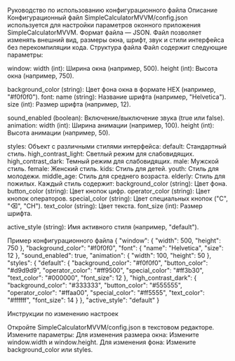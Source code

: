 Руководство по использованию конфигурационного файла
Описание
Конфигурационный файл SimpleCalculatorMVVM/config.json используется для настройки параметров оконного приложения SimpleCalculatorMVVM. Формат файла — JSON. Файл позволяет изменять внешний вид, размеры окна, шрифт, звук и стили интерфейса без перекомпиляции кода.
Структура файла
Файл содержит следующие параметры:

window:
width (int): Ширина окна (например, 500).
height (int): Высота окна (например, 750).


background_color (string): Цвет фона окна в формате HEX (например, "#f0f0f0").
font:
name (string): Название шрифта (например, "Helvetica").
size (int): Размер шрифта (например, 12).


sound_enabled (boolean): Включение/выключение звука (true или false).
animation:
width (int): Ширина анимации (например, 100).
height (int): Высота анимации (например, 50).


styles: Объект с различными стилями интерфейса:
default: Стандартный стиль.
high_contrast_light: Светлый режим для слабовидящих.
high_contrast_dark: Темный режим для слабовидящих.
male: Мужской стиль.
female: Женский стиль.
kids: Стиль для детей.
youth: Стиль для молодежи.
middle_age: Стиль для среднего возраста.
elderly: Стиль для пожилых.
Каждый стиль содержит:
background_color (string): Цвет фона.
button_color (string): Цвет кнопок цифр.
operator_color (string): Цвет кнопок операторов.
special_color (string): Цвет специальных кнопок ("C", "⌫", "CH").
text_color (string): Цвет текста.
font_size (int): Размер шрифта.




active_style (string): Имя активного стиля (например, "default").

Пример конфигурационного файла
{
  "window": {
    "width": 500,
    "height": 750
  },
  "background_color": "#f0f0f0",
  "font": {
    "name": "Helvetica",
    "size": 12
  },
  "sound_enabled": true,
  "animation": {
    "width": 100,
    "height": 50
  },
  "styles": {
    "default": {
      "background_color": "#f0f0f0",
      "button_color": "#d9d9d9",
      "operator_color": "#ff9500",
      "special_color": "#ff3b30",
      "text_color": "#000000",
      "font_size": 12
    },
    "high_contrast_dark": {
      "background_color": "#333333",
      "button_color": "#555555",
      "operator_color": "#ffaa00",
      "special_color": "#ff5555",
      "text_color": "#ffffff",
      "font_size": 14
    }
  },
  "active_style": "default"
}

Инструкции по изменению настроек

Откройте SimpleCalculatorMVVM/config.json в текстовом редакторе.
Измените параметры:
Для изменения размера окна: Измените window.width и window.height.
Для изменения фона: Измените background_color или styles.<style>.background_color.
Для смены стиля: Измените active_style на имя стиля (например, "high_contrast_dark").
Для отключения звука: Установите sound_enabled в false.
Для изменения анимации: Измените animation.width и animation.height.


Сохраните файл.
Перезапустите приложение:python3 SimpleCalculatorMVVM/view.py



Обработка ошибок

Если config.json не найден, приложение использует настройки по умолчанию и показывает предупреждение.
Если формат JSON неверный, выводится сообщение об ошибке, и используются настройки по умолчанию.
Если отсутствуют обязательные ключи, приложение переключается на конфигурацию по умолчанию.
Ошибки записываются в SimpleCalculatorMVVM/calculator.log.

Эффекты изменений

Размер окна: Изменение window.width/height меняет размер окна.
Цвет фона: Изменение background_color или styles.<style>.background_color меняет фон окна и элементов.
Шрифт: Изменение font.name/styles.<style>.font_size меняет шрифт кнопок и текста.
Звук: sound_enabled: false отключает звук для всех кнопок.
Стили: Переключение active_style меняет цвета и шрифт для соответствия стилю (например, "kids" — яркие цвета, крупный шрифт).
Анимация: Изменение animation.width/height меняет размер animation.gif.

Примеры использования

Для слабовидящих: Установите active_style: "high_contrast_dark" для темного режима с крупным шрифтом.
Для детей: Установите active_style: "kids" для ярких цветов и шрифта 16.
Для отключения звука: Установите sound_enabled: false.
Для изменения размера окна: Установите window.width: 600, window.height: 800.

Замечания

Убедитесь, что цвета указаны в формате HEX (#RRGGBB).
Шрифт (font.name) должен быть доступен в системе (например, "Helvetica", "Arial").
Файл config.json должен находиться в папке SimpleCalculatorMVVM.

